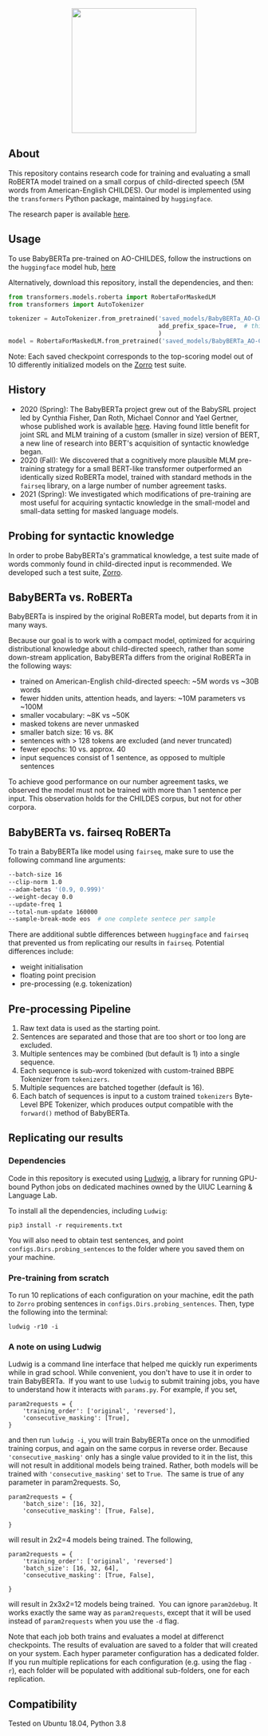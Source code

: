<div align="center">
 <img src="images/logo.png" width="250"> 
</div>

## About

This repository contains research code for training and evaluating a small RoBERTA model trained on 
a small corpus of child-directed speech (5M words from American-English CHILDES).
Our model is implemented using the `transformers` Python package, maintained by `huggingface`.

The research paper is available [here](https://aclanthology.org/2021.conll-1.49/).

## Usage

To use BabyBERTa pre-trained on AO-CHILDES, 
follow the instructions on the `huggingface` model hub, [here](https://huggingface.co/phueb/BabyBERTa-1/tree/main)

Alternatively, download this repository, install the dependencies, and then:

```python
from transformers.models.roberta import RobertaForMaskedLM
from transformers import AutoTokenizer

tokenizer = AutoTokenizer.from_pretrained('saved_models/BabyBERTa_AO-CHILDES',
                                          add_prefix_space=True,  # this must be added to produce intended behavior
                                          )
model = RobertaForMaskedLM.from_pretrained('saved_models/BabyBERTa_AO-CHILDES')
``` 

Note: Each saved checkpoint corresponds to the top-scoring model out of 10 differently initialized models on the [Zorro](https://github.com/phueb/Zorro) test suite. 

## History

- 2020 (Spring): The BabyBERTa project grew out of the BabySRL project led by Cynthia Fisher, Dan Roth, Michael Connor and Yael Gertner, 
whose published work is available [here](https://www.aclweb.org/anthology/W08-2111/). 
Having found little benefit for joint SRL and MLM training of a custom (smaller in size) version of BERT,
 a new line of research into BERT's acquisition of syntactic knowledge began. 
- 2020 (Fall): We discovered that a cognitively more plausible MLM pre-training strategy for a small BERT-like transformer outperformed an identically sized RoBERTa model, trained with standard methods in the `fairseq` library, on a large number of number agreement tasks. 
- 2021 (Spring): We investigated which modifications of pre-training are most useful for acquiring syntactic knowledge in the small-model and small-data setting for masked language models.
 
## Probing for syntactic knowledge

In order to probe BabyBERTa's grammatical knowledge, 
a test suite made of words commonly found in child-directed input is recommended. 
We developed such a test suite, [Zorro](https://github.com/phueb/Zorro). 


## BabyBERTa vs. RoBERTa
 
BabyBERTa is inspired by the original RoBERTa model, but departs from it in many ways.
 
Because our goal is to work with a compact model, optimized for acquiring distributional knowledge about child-directed speech,
 rather than some down-stream application, BabyBERTa differs from the original RoBERTa in the following ways:
 
- trained on American-English child-directed speech: ~5M words vs ~30B words 
- fewer hidden units, attention heads, and layers: ~10M parameters vs ~100M
- smaller vocabulary: ~8K vs ~50K
- masked tokens are never unmasked
- smaller batch size: 16 vs. 8K
- sentences with > 128 tokens are excluded (and never truncated)
- fewer epochs: 10 vs. approx. 40
- input sequences consist of 1 sentence, as opposed to multiple sentences

To achieve good performance on our number agreement tasks, 
we observed the model must not be trained with more than 1 sentence per input.
This observation holds for the CHILDES corpus, but not for other corpora.

## BabyBERTa vs. fairseq RoBERTa
To train a BabyBERTa like model using `fairseq`, make sure to use the following command line arguments: 

```bash
--batch-size 16
--clip-norm 1.0
--adam-betas '(0.9, 0.999)'
--weight-decay 0.0
--update-freq 1
--total-num-update 160000
--sample-break-mode eos  # one complete sentece per sample
```

There are additional subtle differences between `huggingface` and `fairseq` that prevented us from replicating our results in `fairseq`.
Potential differences include:
* weight initialisation
* floating point precision
* pre-processing (e.g. tokenization)

## Pre-processing Pipeline

1. Raw text data is used as the starting point.
2. Sentences are separated and those that are too short or too long are excluded.
3. Multiple sentences may be combined (but default is 1) into a single sequence.
4. Each sequence is sub-word tokenized with custom-trained BBPE Tokenizer from `tokenizers`.
5. Multiple sequences are batched together (default is 16).
6. Each batch of sequences is input to a custom trained `tokenizers` Byte-Level BPE Tokenizer, 
which produces output compatible with the `forward()` method of BabyBERTa.


## Replicating our results

### Dependencies

Code in this repository is executed using [Ludwig](https://github.com/phueb/Ludwig),
 a library for running GPU-bound Python jobs on dedicated machines owned by the UIUC Learning & Language Lab.

To install all the dependencies, including `Ludwig`:

```python3
pip3 install -r requirements.txt
```
 
You will also need to obtain test sentences,
 and point `configs.Dirs.probing_sentences` to the folder where you saved them on your machine.

### Pre-training from scratch

To run 10 replications of each configuration on your machine,
 edit the path to `Zorro` probing sentences in `configs.Dirs.probing_sentences`. 
Then, type the following into the terminal:

`ludwig -r10 -i`

### A note on using Ludwig

Ludwig is a command line interface that helped me quickly run experiments while in grad school. While convenient, you don't have to use it in order to train BabyBERTa. 
If you want to use `ludwig` to submit training jobs, you have to understand how it interacts with `params.py`. For example, if you set,

```
param2requests = {
    'training_order': ['original', 'reversed'], 
    'consecutive_masking': [True],
}
```

and then run `ludwig -i`, you will train BabyBERTa once on the unmodified training corpus, and again on the same corpus in reverse order. Because `'consecutive_masking'` only has a single value provided to it in the list, this will not result in additional models being trained. Rather, both models will be trained with `'consecutive_masking'` set to `True`. 
The same is true of any parameter in param2requests. So,

```
param2requests = {
    'batch_size': [16, 32], 
    'consecutive_masking': [True, False],

}
```

will result in 2x2=4 models being trained.
The following,

```
param2requests = {
    'training_order': ['original', 'reversed']
    'batch_size': [16, 32, 64], 
    'consecutive_masking': [True, False],

}
```

will result in 2x3x2=12 models being trained. 
You can ignore `param2debug`. It works exactly the same way as `param2requests`, except that it will be used instead of `param2requests` when you use the `-d` flag. 

Note that each job both trains and evaluates a model at differenct checkpoints. The results of evaluation are saved to a folder that will created on your system. Each hyper parameter configuration has a dedicated folder. If you run multiple replications for each configuration (e.g. using the flag `-r`), each folder will be populated with additional sub-folders, one for each replication. 

## Compatibility

Tested on Ubuntu 18.04, Python 3.8
